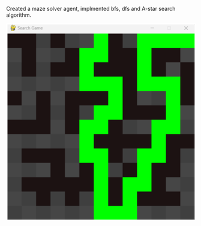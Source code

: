 Created a maze solver agent, implmented bfs, dfs and A-star search algorithm.  

![UI](/Image/solved_maze.png)
